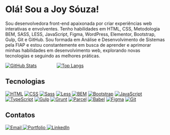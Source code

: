 
<h1>Olá! Sou a Joy Sóuza!</h1>

Sou desenvolvedora front-end apaixonada por criar experiências web interativas e envolventes. Tenho habilidades em HTML, CSS, Metodologia BEM, SASS, LESS, JavaScript, Figma, WordPress, Elementor, Bootstrap, Gulp, Git e GitHub. Sou formada em Análise e Desenvolvimento de Sistemas pela FIAP e estou constantemente em busca de aprender e aprimorar minhas habilidades em desenvolvimento web, explorando novas tecnologias e seguindo as melhores práticas.

[![GitHub Stats](https://github-readme-stats.vercel.app/api?username=jooysoouzaa&show_icons=true&theme=radical&bg_color=1b1b1b&title_color=ccb0ab&icon_color=ccb0ab&text_color=ccb0ab&border_color=ccb0ab)](https://github.com/jooysoouzaa)&nbsp;&nbsp;&nbsp;&nbsp;&nbsp;&nbsp;&nbsp;&nbsp;&nbsp;&nbsp;&nbsp;&nbsp;&nbsp;&nbsp;&nbsp;&nbsp;[![Top Langs](https://github-readme-stats.vercel.app/api/top-langs/?username=jooysoouzaa&layout=compact&theme=radical&bg_color=1b1b1b&title_color=ccb0ab&text_color=ccb0ab&border_color=ccb0ab)](https://github.com/jooysoouzaa)


## Tecnologias
[![HTML](https://img.shields.io/badge/-HTML-ccb0ab?style=for-the-badge&logo=html5&logoColor=1b1b1b)](#)
[![CSS](https://img.shields.io/badge/-CSS-ccb0ab?style=for-the-badge&logo=css3&logoColor=1b1b1b)](#)
[![Sass](https://img.shields.io/badge/-Sass-ccb0ab?style=for-the-badge&logo=sass&logoColor=1b1b1b)](#)
[![Less](https://img.shields.io/badge/-Less-ccb0ab?style=for-the-badge&logo=less&logoColor=1b1b1b)](#)
[![BEM](https://img.shields.io/badge/-BEM-ccb0ab?style=for-the-badge&logo=bem&logoColor=1b1b1b)](#)
[![Bootstrap](https://img.shields.io/badge/-Bootstrap-ccb0ab?style=for-the-badge&logo=bootstrap&logoColor=1b1b1b)](#)
[![JavaScript](https://img.shields.io/badge/-JavaScript-ccb0ab?style=for-the-badge&logo=javascript&logoColor=1b1b1b)](#)
[![TypeScript](https://img.shields.io/badge/-TypeScript-ccb0ab?style=for-the-badge&logo=typescript&logoColor=1b1b1b)](#)
[![Gulp](https://img.shields.io/badge/-Gulp-ccb0ab?style=for-the-badge&logo=gulp&logoColor=1b1b1b)](#)
[![Grunt](https://img.shields.io/badge/-Grunt-ccb0ab?style=for-the-badge&logo=grunt&logoColor=1b1b1b)](#)
[![Parcel](https://img.shields.io/badge/-Parcel-ccb0ab?style=for-the-badge&logo=parcel&logoColor=1b1b1b)](#)
[![Babel](https://img.shields.io/badge/-Babel-ccb0ab?style=for-the-badge&logo=babel&logoColor=1b1b1b)](#)
[![Figma](https://img.shields.io/badge/-Figma-ccb0ab?style=for-the-badge&logo=figma&logoColor=1b1b1b)](#)
[![Git](https://img.shields.io/badge/-Git-ccb0ab?style=for-the-badge&logo=git&logoColor=1b1b1b)](#)


## Contatos
<div>
  <a href="mailto:joysouza.contato@gmail.com">
    <img src="https://img.shields.io/badge/Email-joysouza.contato%40gmail.com-1b1b1b?style=for-the-badge&logo=mail&logoColor=ccb0ab" alt="Email">
  </a>
  <a href="https://joysouza.vercel.app/">
    <img src="https://img.shields.io/badge/Portfolio-joysouza.vercel.app-1b1b1b?style=for-the-badge&logo=vercel&logoColor=ccb0ab" alt="Portfolio">
  </a>
  <a href="https://www.linkedin.com/in/jooyaraujo/">
    <img src="https://img.shields.io/badge/LinkedIn-jooyaraujo-1b1b1b?style=for-the-badge&logo=linkedin&logoColor=ccb0ab" alt="LinkedIn">
  </a>
</div>





